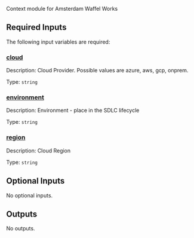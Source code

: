 <!-- BEGIN_TF_DOCS -->
<!-- markdownlint-disable-file MD033 MD012 -->
Context module for Amsterdam Waffel Works

## Required Inputs

The following input variables are required:

### <a name="input_cloud"></a> [cloud](#input\_cloud)

Description: Cloud Provider. Possible values are azure, aws, gcp, onprem.

Type: `string`

### <a name="input_environment"></a> [environment](#input\_environment)

Description: Environment - place in the SDLC lifecycle

Type: `string`

### <a name="input_region"></a> [region](#input\_region)

Description: Cloud Region

Type: `string`

## Optional Inputs

No optional inputs.

## Outputs

No outputs.
<!-- END_TF_DOCS -->